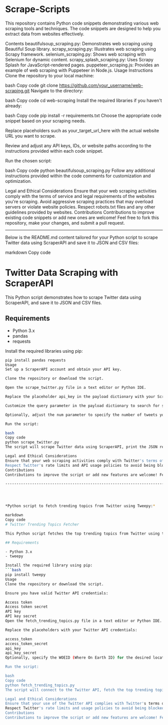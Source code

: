 # Scrape-Scripts
This repository contains Python code snippets demonstrating various web scraping tools and techniques. The code snippets are designed to help you extract data from websites effectively.

Contents
beautifulsoup_scraping.py: Demonstrates web scraping using Beautiful Soup library.
scrapy_scraping.py: Illustrates web scraping using Scrapy framework.
selenium_scraping.py: Shows web scraping with Selenium for dynamic content.
scrapy_splash_scraping.py: Uses Scrapy Splash for JavaScript-rendered pages.
puppeteer_scraping.js: Provides an example of web scraping with Puppeteer in Node.js.
Usage Instructions
Clone the repository to your local machine:

bash
Copy code
git clone https://github.com/your_username/web-scraping.git
Navigate to the directory:

bash
Copy code
cd web-scraping
Install the required libraries if you haven't already:

bash
Copy code
pip install -r requirements.txt
Choose the appropriate code snippet based on your scraping needs.

Replace placeholders such as your_target_url_here with the actual website URL you want to scrape.

Review and adjust any API keys, IDs, or website paths according to the instructions provided within each code snippet.

Run the chosen script:

bash
Copy code
python beautifulsoup_scraping.py
Follow any additional instructions provided within the code comments for customization and optimization.

Legal and Ethical Considerations
Ensure that your web scraping activities comply with the terms of service and legal requirements of the websites you're scraping.
Avoid aggressive scraping practices that may overload servers or violate website policies.
Respect robots.txt files and any other guidelines provided by websites.
Contributions
Contributions to improve existing code snippets or add new ones are welcome! Feel free to fork this repository, make your changes, and submit a pull request.




-----------------------------------------------------------------------------------------------------------------------------------------------------


Below is the README.md content tailored for your Python script to scrape Twitter data using ScraperAPI and save it to JSON and CSV files:

markdown
Copy code
# Twitter Data Scraping with ScraperAPI

This Python script demonstrates how to scrape Twitter data using ScraperAPI, and save it to JSON and CSV files.

## Requirements

- Python 3.x
- pandas
- requests

Install the required libraries using pip:
```bash
pip install pandas requests
Usage
Set up a ScraperAPI account and obtain your API key.

Clone the repository or download the script.

Open the scrape_twitter.py file in a text editor or Python IDE.

Replace the placeholder api_key in the payload dictionary with your ScraperAPI key.

Customize the query parameter in the payload dictionary to search for specific keywords or hashtags on Twitter.

Optionally, adjust the num parameter to specify the number of tweets you want to scrape.

Run the script:

bash
Copy code
python scrape_twitter.py
The script will scrape Twitter data using ScraperAPI, print the JSON response, and export the data to both JSON and CSV formats.

Legal and Ethical Considerations
Ensure that your web scraping activities comply with Twitter's terms of service and any legal requirements.
Respect Twitter's rate limits and API usage policies to avoid being blocked or restricted.
Contributions
Contributions to improve the script or add new features are welcome! Feel free to fork this repository, make your changes, and submit a pull request.

-----------------------------------------------------------------------------------------------------------------------------------------------------------------------------




*Python script to fetch trending topics from Twitter using Tweepy:*

markdown
Copy code
# Twitter Trending Topics Fetcher

This Python script fetches the top trending topics from Twitter using the Tweepy library.

## Requirements

- Python 3.x
- tweepy

Install the required library using pip:
```bash
pip install tweepy
Usage
Clone the repository or download the script.

Ensure you have valid Twitter API credentials:

Access token
Access token secret
API key
API key secret
Open the fetch_trending_topics.py file in a text editor or Python IDE.

Replace the placeholders with your Twitter API credentials:

access_token
access_token_secret
api_key
api_key_secret
Optionally, specify the WOEID (Where On Earth ID) for the desired location in the chosen_woeid variable. By default, it's set to fetch worldwide trends.

Run the script:

bash
Copy code
python fetch_trending_topics.py
The script will connect to the Twitter API, fetch the top trending topics, and print them along with their tweet volumes (if available).

Legal and Ethical Considerations
Ensure that your use of the Twitter API complies with Twitter's terms of service and any legal requirements.
Respect Twitter's rate limits and usage policies to avoid being blocked or restricted.
Contributions
Contributions to improve the script or add new features are welcome! Feel free to fork this repository, make your changes, and submit a pull request.
